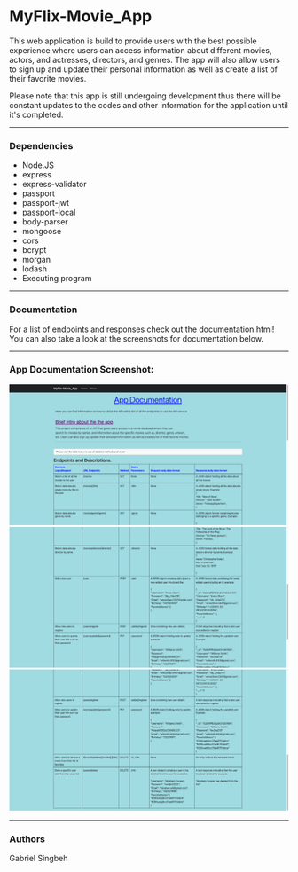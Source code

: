 # MyFlix-Movie_App
 This web application is build to provide users with the best possible experience where users can access information about different movies, actors, and actresses, directors, and genres. The app will also allow users to sign up and update their personal information as well as create a list of their favorite movies. 

 Please note that this app is still undergoing development thus there will be constant updates to the codes and other information for the application until it's completed.

 ---
### Dependencies
- Node.JS
- express
- express-validator
- passport
- passport-jwt
- passport-local
- body-parser
- mongoose
- cors
- bcrypt
- morgan
- lodash
- Executing program

---
### Documentation
For a list of endpoints and responses check out the documentation.html! You can also take a look at the screenshots for documentation below.

---

 ### App Documentation Screenshot:
<p align="center">
<img src="/images/img.1.jpg" display="inline-block" margin="0 auto">
<img src="/images/img.2.jpg" display="inline-block" margin="0 auto">
<img src="/images/img.3.jpg" display="inline-block" margin="0 auto">
</p>

---

### Authors
Gabriel Singbeh
